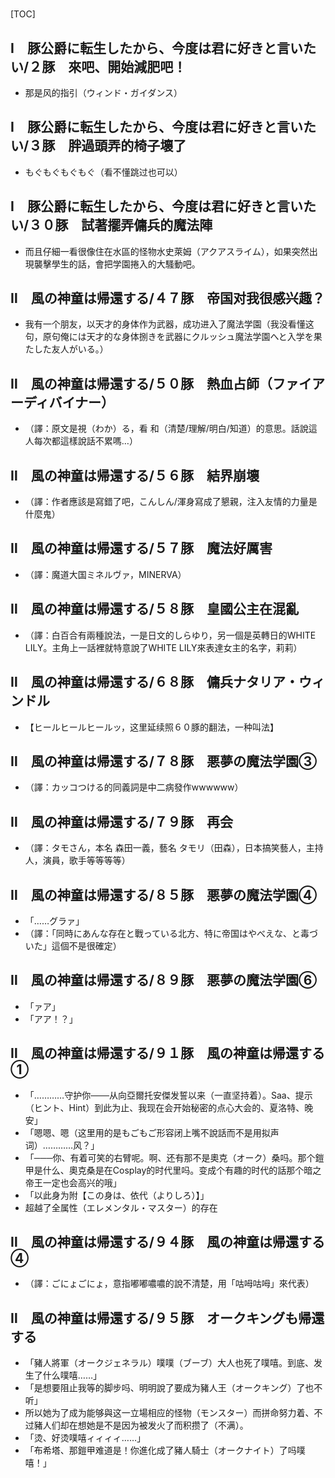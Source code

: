 # 

[TOC]

## Ⅰ　豚公爵に転生したから、今度は君に好きと言いたい/２豚　來吧、開始減肥吧！

- 那是风的指引（ウィンド・ガイダンス）


## Ⅰ　豚公爵に転生したから、今度は君に好きと言いたい/３豚　胖過頭弄的椅子壞了

- もぐもぐもぐもぐ（看不懂跳过也可以）


## Ⅰ　豚公爵に転生したから、今度は君に好きと言いたい/３０豚　試著擺弄傭兵的魔法陣

- 而且仔細一看很像住在水區的怪物水史萊姆（アクアスライム），如果突然出現襲擊學生的話，會把学園捲入的大騷動吧。


## Ⅱ　風の神童は帰還する/４７豚　帝国对我很感兴趣？

- 我有一个朋友，以天才的身体作为武器，成功进入了魔法学園（我没看懂这句，原句俺には天才的な身体捌きを武器にクルッシュ魔法学園へと入学を果たした友人がいる。）


## Ⅱ　風の神童は帰還する/５０豚　熱血占師（ファイアーディバイナー）

- （譯：原文是視（わか）る，看 和（清楚/理解/明白/知道）的意思。話說這人每次都這樣說話不累嗎…）


## Ⅱ　風の神童は帰還する/５６豚　結界崩壞

- （譯：作者應該是寫錯了吧，こんしん/渾身寫成了懇親，注入友情的力量是什麼鬼）


## Ⅱ　風の神童は帰還する/５７豚　魔法好厲害

- （譯：魔道大国ミネルヴァ，MINERVA）


## Ⅱ　風の神童は帰還する/５８豚　皇國公主在混亂

- （譯：白百合有兩種說法，一是日文的しらゆり，另一個是英轉日的WHITE LILY。主角上一話裡就特意說了WHITE LILY來表達女主的名字，莉莉）


## Ⅱ　風の神童は帰還する/６８豚　傭兵ナタリア・ウィンドル

- 【ヒールヒールヒールッ，这里延续照６０豚的翻法，一种叫法】


## Ⅱ　風の神童は帰還する/７８豚　悪夢の魔法学園③

- （譯：カッコつける的同義詞是中二病發作wwwwww）


## Ⅱ　風の神童は帰還する/７９豚　再会

- （譯：タモさん，本名 森田一義，藝名 タモリ（田森），日本搞笑藝人，主持人，演員，歌手等等等等）


## Ⅱ　風の神童は帰還する/８５豚　悪夢の魔法学園④

- 「……グラァ」
- （譯：「同時にあんな存在と戰っている北方、特に帝国はやべえな、と毒づいた」這個不是很確定）


## Ⅱ　風の神童は帰還する/８９豚　悪夢の魔法学園⑥

- 「ァア」
- 「アア！？」


## Ⅱ　風の神童は帰還する/９１豚　風の神童は帰還する①

- 「…………守护你───从向亞爾托安傑发誓以来（一直坚持着）。Saa、提示（ヒント、Hint）到此为止、我现在会开始秘密的点心大会的、夏洛特、晚安」
- 「嗯嗯、嗯（这里用的是もごもご形容闭上嘴不說話而不是用拟声词）…………风？」
- 「───你、有着可笑的右臂呢。啊、还有那不是奧克（オーク）桑吗。那个鎧甲是什么、奧克桑是在Cosplay的时代里吗。变成个有趣的时代的話那个暗之帝王一定也会高兴的哦」
- 「以此身为附【この身は、依代（よりしろ）】」
- 超越了全属性（エレメンタル・マスター）的存在


## Ⅱ　風の神童は帰還する/９４豚　風の神童は帰還する④

- （譯：ごにょごにょ，意指嘟嘟噥噥的說不清楚，用「咕呣咕呣」來代表）


## Ⅱ　風の神童は帰還する/９５豚　オークキングも帰還する

- 「豬人將軍（オークジェネラル）噗噗（ブーブ）大人也死了噗嘻。到底、发生了什么噗嘻……」
- 「是想要阻止我等的脚步吗、明明說了要成为豬人王（オークキング）了也不听」
- 所以她为了成为能够與这一立場相应的怪物（モンスター）而拼命努力着、不过豬人们却在想她是不是因为被发火了而积攒了（不满）。
- 「烫、好烫噗嘻ィィィィ……」
- 「布希塔、那鎧甲难道是！你進化成了豬人騎士（オークナイト）了吗噗嘻！」
